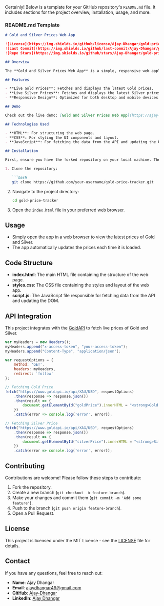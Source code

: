 Certainly! Below is a template for your GitHub repository's `README.md` file. It includes sections for the project overview, installation, usage, and more.

### README.md Template
```markdown
# Gold and Silver Prices Web App

![License](https://img.shields.io/github/license/Ajay-Dhangar/gold-price-tracker)
![Last Commit](https://img.shields.io/github/last-commit/Ajay-Dhangar/gold-price-tracker)
![Repo Stars](https://img.shields.io/github/stars/Ajay-Dhangar/gold-price-tracker?style=social)

## Overview

The **Gold and Silver Prices Web App** is a simple, responsive web application that displays the latest prices of Gold and Silver in USD. The prices are fetched from the [GoldAPI](https://www.goldapi.io/) and displayed dynamically on the page.

## Features

- **Live Gold Prices**: Fetches and displays the latest Gold prices.
- **Live Silver Prices**: Fetches and displays the latest Silver prices.
- **Responsive Design**: Optimized for both desktop and mobile devices.

## Demo

Check out the live demo: [Gold and Silver Prices Web App](https://ajay-dhangar.github.io/gold-price-tracker/)

## Technologies Used

- **HTML**: For structuring the web page.
- **CSS**: For styling the UI components and layout.
- **JavaScript**: For fetching the data from the API and updating the UI.

## Installation

First, ensure you have the forked repository on your local machine. Then, follow these steps:

1. Clone the repository:

   ```bash
   git clone https://github.com/your-username/gold-price-tracker.git
   ```

2. Navigate to the project directory:

   ```bash
   cd gold-price-tracker
   ```

3. Open the `index.html` file in your preferred web browser.

## Usage

- Simply open the app in a web browser to view the latest prices of Gold and Silver.
- The app automatically updates the prices each time it is loaded.

## Code Structure

- **index.html**: The main HTML file containing the structure of the web page.
- **styles.css**: The CSS file containing the styles and layout of the web app.
- **script.js**: The JavaScript file responsible for fetching data from the API and updating the DOM.

## API Integration

This project integrates with the [GoldAPI](https://www.goldapi.io/) to fetch live prices of Gold and Silver.

```javascript
var myHeaders = new Headers();
myHeaders.append("x-access-token", "your-access-token");
myHeaders.append("Content-Type", "application/json");

var requestOptions = {
    method: 'GET',
    headers: myHeaders,
    redirect: 'follow'
};

// Fetching Gold Price
fetch("https://www.goldapi.io/api/XAU/USD", requestOptions)
    .then(response => response.json())
    .then(result => {
        document.getElementById("goldPrice").innerHTML = "<strong>Gold Price:</strong> $" + result.price.toFixed(2);
    })
    .catch(error => console.log('error', error));

// Fetching Silver Price
fetch("https://www.goldapi.io/api/XAG/USD", requestOptions)
    .then(response => response.json())
    .then(result => {
        document.getElementById("silverPrice").innerHTML = "<strong>Silver Price:</strong> $" + result.price.toFixed(2);
    })
    .catch(error => console.log('error', error));
```

## Contributing

Contributions are welcome! Please follow these steps to contribute:

1. Fork the repository.
2. Create a new branch (`git checkout -b feature-branch`).
3. Make your changes and commit them (`git commit -m 'Add some feature'`).
4. Push to the branch (`git push origin feature-branch`).
5. Open a Pull Request.

## License

This project is licensed under the MIT License - see the [LICENSE](LICENSE) file for details.

## Contact

If you have any questions, feel free to reach out:

- **Name**: Ajay Dhangar
- **Email**: ajaydhangar49@gmail.com
- **GitHub**: [Ajay-Dhangar](https://github.com/Ajay-Dhangar)
- **LinkedIn**: [Ajay Dhangar](https://www.linkedin.com/in/ajay-dhangar/)